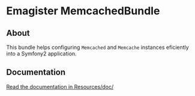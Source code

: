 # Emagister MemcachedBundle #

## About ##

This bundle helps configuring ```Memcached``` and ```Memcache``` instances eficiently into
a Symfony2 application.

## Documentation ##

[Read the documentation in Resources/doc/](https://github.com/Emagister/MemcachedBundle/blob/master/Resources/doc/index.md)